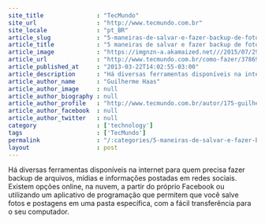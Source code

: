 ```yaml
---
site_title               : "TecMundo"
site_url                 : "http://www.tecmundo.com.br"
site_locale              : "pt_BR"
article_slug             : "5-maneiras-de-salvar-e-fazer-backup-de-fotos-publicadas-no-facebook"
article_title            : "5 maneiras de salvar e fazer backup de fotos publicadas no Facebook"
article_image            : "https://imgnzn-a.akamaized.net///2015/07/29/29163253889458-t1200x480.jpg"
article_url              : "http://www.tecmundo.com.br/como-fazer/37869-5-maneiras-de-salvar-e-fazer-backup-de-fotos-publicadas-no-facebook.htm"
article_published_at     : "2013-03-22T14:02:55-03:00"
article_description      : "Há diversas ferramentas disponíveis na internet para quem precisa fazer backup de arquivos, mídias e informações postadas em redes sociais. Existem opções online, na nuvem, a partir do próprio Facebook ou utilizando um aplicativo de programação que permitem que você salve fotos e postagens em uma pasta específica, com a fácil transferência para o seu computador."
article_author_name      : "Guilherme Haas"
article_author_image     : null
article_author_biography : null
article_author_profile   : "http://www.tecmundo.com.br/autor/175-guilherme-haas/"
article_author_facebook  : null
article_author_twitter   : null
category                 : ['technology']
tags                     : ['TecMundo']
permalink                : "/:categories/5-maneiras-de-salvar-e-fazer-backup-de-fotos-publicadas-no-facebook/"
layout                   : post
---
```


Há diversas ferramentas disponíveis na internet para quem precisa fazer backup de arquivos, mídias e informações postadas em redes sociais. Existem opções online, na nuvem, a partir do próprio Facebook ou utilizando um aplicativo de programação que permitem que você salve fotos e postagens em uma pasta específica, com a fácil transferência para o seu computador.
